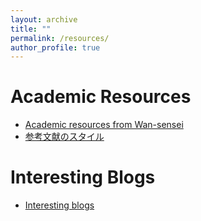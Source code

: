 ```yaml
---
layout: archive
title: ""
permalink: /resources/
author_profile: true
---
```


# Academic Resources
- [Academic resources from Wan-sensei](https://wanweiwei07.github.io/resources/)
- [参考文献のスタイル](https://www.cis.twcu.ac.jp/~konishi/wrtg19/wrtg19i.html)


# Interesting Blogs
- [Interesting blogs](https://sites.google.com/view/wangyan94/resource)

